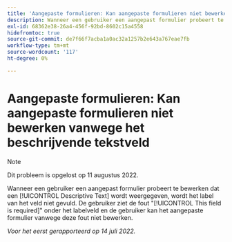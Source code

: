 ```yaml
---
title: 'Aangepaste formulieren: Kan aangepaste formulieren niet bewerken vanwege beschrijvend tekstveld'
description: Wanneer een gebruiker een aangepast formulier probeert te bewerken dat een beschrijvend tekstveld bevat, wordt het veld [!UICONTROL label] wordt niet gevuld. De gebruiker ziet de fout Dit veld is vereist onder het labelveld en de gebruiker kan het aangepaste formulier vanwege deze fout niet bewerken.
exl-id: 68362e38-26a4-456f-92bd-8602c15a4558
hidefromtoc: true
source-git-commit: de7f66f7acba1a0ac32a1257b2e643a767eae7fb
workflow-type: tm+mt
source-wordcount: '117'
ht-degree: 0%

---
```


# Aangepaste formulieren: Kan aangepaste formulieren niet bewerken vanwege het beschrijvende tekstveld

>[!NOTE]
>
> Dit probleem is opgelost op 11 augustus 2022.

Wanneer een gebruiker een aangepast formulier probeert te bewerken dat een [!UICONTROL Descriptive Text] wordt weergegeven, wordt het label van het veld niet gevuld. De gebruiker ziet de fout &quot;[!UICONTROL This field is required]&quot; onder het labelveld en de gebruiker kan het aangepaste formulier vanwege deze fout niet bewerken.

_Voor het eerst gerapporteerd op 14 juli 2022._
